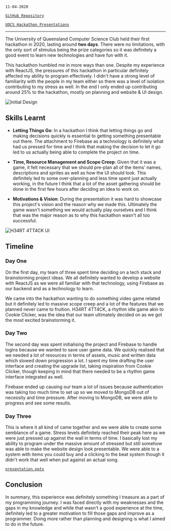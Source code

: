 <!--
title: UCQS Hackathon - H34RT 4TT4CK
description: Third hackathon focussed on web development (Firebase and ReactJS) 
tags: ReactJS, Material UI, Firebase 
date: OCT 2020
slug: UQCSHeartAttack
-->

`11-04-2020`

[`GitHub Repository`](https://github.com/KieranMDolan/UQCS-Hackathon-2020)

[`UQCS Hackathon Presentations`](https://www.youtube.com/watch?v=g_abZ3xN0z0&t=2s)

___

The University of Queensland Computer Science Club held their first hackathon in 2020, lasting around **two days**. There were no limitations, with the only sort of stimulus being the prize categories so it was definitely a good event to learn new technologies and have fun with it. 

This hackathon humbled me in more ways than one. Despite my experience with ReactJS, the pressures of this hackathon in particular definitely affected my ability to program effectively. I didn't have a strong level of familiarity with the people in my team either so there was a level of isolation contributing to my stress as well. In the end I only ended up contributing around 25% to the hackathon, mostly on planning and website & UI design.

![Initial Design](/blog/uqcsha/design.png)

## Skills Learnt	
 - **Letting Things Go**: In a hackathon I think that letting things go and making decisions quickly is essential to getting something presentable out there. The attachment to Firebase as a technology is definitely what had us pressed for time and I think that making the decision to let it go led to us actually being able to complete the project on time. 

 - **Time, Resource Management and Scope Creep**: Given that it was a game, it felt necessary that we should pre-plan all of the items' names, descriptions and sprites as well as how the UI should look. This definitely led to some over-planning and less time spent just actually working, in the future I think that a lot of the asset gathering should be done in the first few hours after deciding an idea to work on. 

 - **Motivations & Vision**: During the presentation it was hard to showcase this project's vision and the reason why we made this. Ultimately the game wasn't something we would actually play ourselves and I think that was the major reason as to why this hackathon wasn't all too successful. 

![H34RT 4TT4CK UI](/blog/uqcsha/game.png)

## Timeline

### Day One
On the first day, my team of three spent time deciding on a tech stack and brainstorming project ideas. We all definitely wanted to develop a website with ReactJS as we were all familiar with that technology, using Firebase as our backend and as a technology to learn. 

We came into the hackathon wanting to do something video game related but it definitely led to massive scope creep and a lot of the features that we planned never came to fruition. H34RT 4TT4CK, a rhythm idle game akin to Cookie Clicker, was the idea that our team ultimately decided on as we got the most excited brainstorming it. 

### Day Two
The second day was spent initialising the project and Firebase to handle logins because we wanted to save user game data. We quickly realised that we needed a lot of resources in terms of assets, music and written data which slowed down progression a lot. I spent my time drafting the user interface and creating the upgrade list, taking inspiration from Cookie Clicker, though keeping in mind that there needed to be a rhythm game interface integrated as well. 

Firebase ended up causing our team a lot of issues because authentication was taking too much time to set up so we moved to MongoDB out of necessity and time pressure. After moving to MongoDB, we were able to progress and see some results.

### Day Three
This is where it all kind of came together and we were able to create some semblance of a game. Stress levels definitely reached their peak here as we were just pressed up against the wall in terms of time. I basically lost my ability to program under the massive amount of stressed but still somehow was able to make the website design look presentable. We were able to a system with items you could buy and a clicking to the beat system though it didn't work that well when put against an actual song.  

[`presentation.pptx`](/blog/uqcsha/presentation.pptx)

## Conclusion
In summary, this experience was definitely something I treasure as a part of my programming journey. I was faced directly with my weaknesses and the gaps in my knowledge and while that wasn't a good experience at the time, definitely led to a greater motivation to fill those gaps and improve as a programmer. Doing more rather than planning and designing is what I aimed to do in the future. 